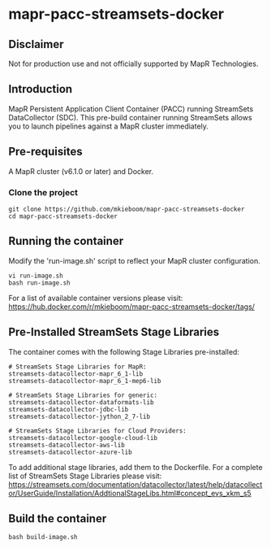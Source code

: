 # mapr-pacc-streamsets-docker

## Disclaimer
Not for production use and not officially supported by MapR Technologies.

## Introduction
MapR Persistent Application Client Container (PACC) running StreamSets DataCollector (SDC). This pre-build container running StreamSets allows you to launch pipelines against a MapR cluster immediately.

## Pre-requisites
A MapR cluster (v6.1.0 or later) and Docker.

### Clone the project
```
git clone https://github.com/mkieboom/mapr-pacc-streamsets-docker
cd mapr-pacc-streamsets-docker
```

## Running the container
Modify the 'run-image.sh' script to reflect your MapR cluster configuration.
```
vi run-image.sh
bash run-image.sh
```

For a list of available container versions please visit:
https://hub.docker.com/r/mkieboom/mapr-pacc-streamsets-docker/tags/

## Pre-Installed StreamSets Stage Libraries
The container comes with the following Stage Libraries pre-installed:

```
# StreamSets Stage Libraries for MapR:
streamsets-datacollector-mapr_6_1-lib
streamsets-datacollector-mapr_6_1-mep6-lib

# StreamSets Stage Libraries for generic:
streamsets-datacollector-dataformats-lib
streamsets-datacollector-jdbc-lib
streamsets-datacollector-jython_2_7-lib

# StreamSets Stage Libraries for Cloud Providers:
streamsets-datacollector-google-cloud-lib
streamsets-datacollector-aws-lib
streamsets-datacollector-azure-lib
```

To add additional stage libraries, add them to the Dockerfile. For a complete list of StreamSets Stage Libraries please visit:
https://streamsets.com/documentation/datacollector/latest/help/datacollector/UserGuide/Installation/AddtionalStageLibs.html#concept_evs_xkm_s5

## Build the container
```
bash build-image.sh
```
